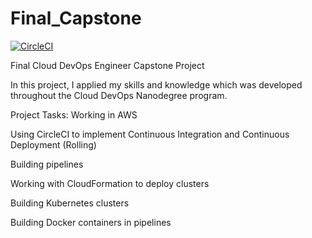 # Final_Capstone

[![CircleCI](https://circleci.com/gh/SwapnaGondi/Final_Capstone/tree/main.svg?style=svg)](https://circleci.com/gh/SwapnaGondi/Final_Capstone/tree/main)

Final Cloud DevOps Engineer Capstone Project

In this project, I applied my skills and knowledge which was developed throughout the Cloud DevOps Nanodegree program.

Project Tasks:
Working in AWS

Using CircleCI to implement Continuous Integration and Continuous Deployment (Rolling)

Building pipelines

Working with CloudFormation to deploy clusters

Building Kubernetes clusters

Building Docker containers in pipelines

